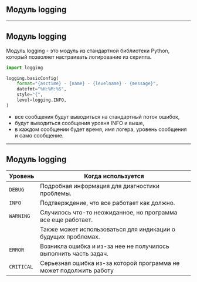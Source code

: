 ## Модуль logging

---
## Модуль logging
Модуль logging - это модуль из стандартной библиотеки Python, который позволяет настраивать логирование из скрипта.

```python
import logging

logging.basicConfig(
    format="{asctime} - {name} - {levelname} - {message}",
    datefmt="%H:%M:%S",
    style="{",
    level=logging.INFO,
)
```

* все сообщения будут выводиться на стандартный поток ошибок,
* будут выводиться сообщения уровня INFO и выше,
* в каждом сообщении будет время, имя логера, уровень сообщения и само сообщение.


---
## Модуль logging


| Уровень      | Когда используется                                                  |
| ------------ | ----------- |
| ``DEBUG``    | Подробная информация для диагностики проблемы.                      |
| ``INFO``     | Подтверждение, что все работает как должно.                         |
| ``WARNING``  | Случилось что-то неожиданное, но программа все еще работает.        |
|              | Также может использоваться для индикации о будущих проблемах.       |
| ``ERROR``    | Возникла ошибка и из-за нее не получилось выполнить часть задач.    |
| ``CRITICAL`` | Серьезная ошибка из-за которой программа не может подолжить работу  |


